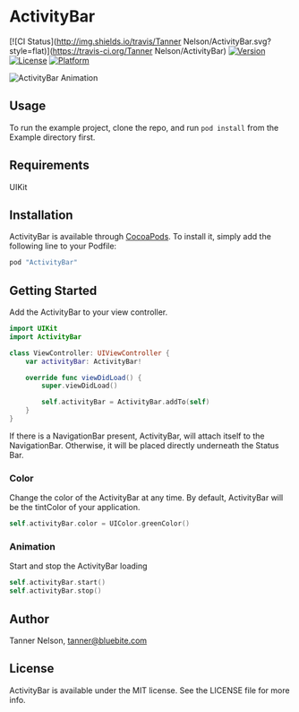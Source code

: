 # ActivityBar

[![CI Status](http://img.shields.io/travis/Tanner Nelson/ActivityBar.svg?style=flat)](https://travis-ci.org/Tanner Nelson/ActivityBar)
[![Version](https://img.shields.io/cocoapods/v/ActivityBar.svg?style=flat)](http://cocoapods.org/pods/ActivityBar)
[![License](https://img.shields.io/cocoapods/l/ActivityBar.svg?style=flat)](http://cocoapods.org/pods/ActivityBar)
[![Platform](https://img.shields.io/cocoapods/p/ActivityBar.svg?style=flat)](http://cocoapods.org/pods/ActivityBar)

![ActivityBar Animation](http://tanner.xyz/activity-bar/activity-bar.gif)

## Usage

To run the example project, clone the repo, and run `pod install` from the Example directory first.

## Requirements

UIKit

## Installation

ActivityBar is available through [CocoaPods](http://cocoapods.org). To install
it, simply add the following line to your Podfile:

```ruby
pod "ActivityBar"
```

## Getting Started

Add the ActivityBar to your view controller.
```swift
import UIKit
import ActivityBar

class ViewController: UIViewController {
    var activityBar: ActivityBar!

    override func viewDidLoad() {
        super.viewDidLoad()

        self.activityBar = ActivityBar.addTo(self)
    }
}
```

If there is a NavigationBar present, ActivityBar, will attach itself to the NavigationBar.
Otherwise, it will be placed directly underneath the Status Bar.

### Color

Change the color of the ActivityBar at any time.
By default, ActivityBar will be the tintColor of your application.

```swift
self.activityBar.color = UIColor.greenColor()
```

### Animation
Start and stop the ActivityBar loading

```swift
self.activityBar.start()
self.activityBar.stop()
```

## Author

Tanner Nelson, tanner@bluebite.com

## License

ActivityBar is available under the MIT license. See the LICENSE file for more info.
